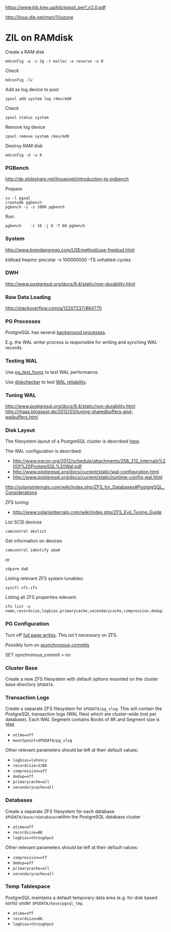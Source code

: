 https://www.kib.kiev.ua/kib/pgsql_perf_v2.0.pdf

http://linux.die.net/man/1/iozone

# ZIL on RAMdisk

Create a RAM disk

	mdconfig -a -s 2g -t malloc -o reserve -u 0

Check

	mdconfig -lv

Add as log device to pool

	zpool add system log /dev/md0

Check

	zpool status system

Remove log device

	zpool remove system /dev/md0

Destroy RAM disk

	mdconfig -d -u 0





### PGBench

http://de.slideshare.net/linuxpoet/introduction-to-pgbench

Prepare:

	su -l pgsql
	createdb pgbench
	pgbench -i -s 1000 pgbench

Run:

	pgbench    -c 16 -j 8 -T 60 pgbench


### System

http://www.brendangregg.com/USEmethod/use-freebsd.html


kldload hwpmc
pmcstat -n 100000000 -TS unhalted-cycles


### DWH

http://www.postgresql.org/docs/9.4/static/non-durability.html

### Raw Data Loading

http://stackoverflow.com/a/12207237/884770


### PG Processes

PostgreSQL has several [background processes](http://de.slideshare.net/EnterpriseDB/overviewutilityprocesses-finalaug222013).

E.g. the WAL writer process is responsible for writing and synching WAL records.


### Testing WAL

Use [pg_test_fsync](http://www.postgresql.org/docs/current/static/pgtestfsync.html) to test WAL performance.

Use [diskchecker](http://brad.livejournal.com/2116715.html) to test [WAL reliability](http://www.postgresql.org/docs/current/static/wal-reliability.html).


### Tuning WAL

http://www.postgresql.org/docs/9.4/static/non-durability.html
http://rhaas.blogspot.de/2012/03/tuning-sharedbuffers-and-walbuffers.html


### Disk Layout

The filesystem layout of a PostgreSQL cluster is described [here](http://www.postgresql.org/docs/current/static/storage-file-layout.html).

The WAL configuration is described:

* http://www.pgcon.org/2012/schedule/attachments/258_212_Internals%20Of%20PostgreSQL%20Wal.pdf
* http://www.postgresql.org/docs/current/static/wal-configuration.html
* http://www.postgresql.org/docs/current/static/runtime-config-wal.html


http://solarisinternals.com/wiki/index.php/ZFS_for_Databases#PostgreSQL_Considerations

ZFS tuning:

* http://www.solarisinternals.com/wiki/index.php/ZFS_Evil_Tuning_Guide


List SCSI devices

	camcontrol devlist

Get information on devices

	camcontrol identify ada0

or

	sdparm da0

Listing relevant ZFS system tunables:

	sysctl vfs.zfs

Listing all ZFS properties relevant:

	zfs list -o name,recordsize,logbias,primarycache,secondarycache,compression,dedup


### PG Configuration

Turn off [full page writes](http://www.postgresql.org/docs/9.4/static/runtime-config-wal.html#GUC-FULL-PAGE-WRITES). This isn't necessary on ZFS.

Possibly turn on [asynchronous commits](http://www.postgresql.org/docs/current/static/runtime-config-wal.html#GUC-SYNCHRONOUS-COMMIT)


SET synchronous_commit = on


### Cluster Base

Create a new ZFS filesystem with default options mounted on the cluster base directory `$PGDATA`.

### Transaction Logs

Create a separate ZFS filesystem for `$PGDATA/pg_xlog`. This will contain the PostgreSQL transaction logs (WAL files) which are cluster-wide (not per database). Each WAL Segment contains Bocks of 8K and Segment size is 16M.


* `atime=off`
* `mountpoint=$PGDATA/pg_xlog`

Other relevant parameters should be left at their default values:

* `logbias=latency`
* `recordsize=128K`
* `compression=off`
* `dedup=off`
* `primarycache=all`
* `secondarycache=all`

### Databases

Create a separate ZFS filesystem for each database `$PGDATA/base/<database>`within the PostgreSQL database cluster

* `atime=off`
* `recordsize=8K`
* `logbias=throughput`

Other relevant parameters should be left at their default values:

* `compression=off`
* `dedup=off`
* `primarycache=all`
* `secondarycache=all`

### Temp Tablespace

PostgreSQL maintains a default temporary data area (e.g. for disk based sorts) under `$PGDATA/base/pgsql_tmp`.

* `atime=off`
* `recordsize=8K`
* `logbias=throughput`

